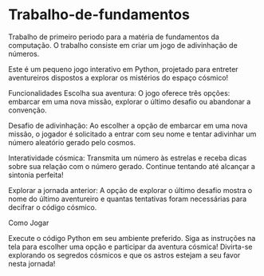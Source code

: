 # Trabalho-de-fundamentos
Trabalho de primeiro periodo para a matéria de fundamentos da computação. O trabalho consiste em criar um jogo de adivinhação de números.

Este é um pequeno jogo interativo em Python, projetado para entreter aventureiros dispostos a explorar os mistérios do espaço cósmico!

Funcionalidades
Escolha sua aventura: O jogo oferece três opções: embarcar em uma nova missão, explorar o último desafio ou abandonar a convenção.

Desafio de adivinhação: Ao escolher a opção de embarcar em uma nova missão, o jogador é solicitado a entrar com seu nome e tentar adivinhar um número aleatório gerado pelo cosmos.

Interatividade cósmica: Transmita um número às estrelas e receba dicas sobre sua relação com o número gerado. Continue tentando até alcançar a sintonia perfeita!

Explorar a jornada anterior: A opção de explorar o último desafio mostra o nome do último aventureiro e quantas tentativas foram necessárias para decifrar o código cósmico.

Como Jogar

Execute o código Python em seu ambiente preferido.
Siga as instruções na tela para escolher uma opção e participar da aventura cósmica!
Divirta-se explorando os segredos cósmicos e que os astros estejam a seu favor nesta jornada!

